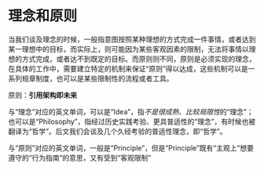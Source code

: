 # 理念和原则

当我们谈及理念的时候，一般指意图按照某种理想的方式完成一件事情，或者达到某一理想中的目标，而实际上，则可能因为某些客观因素的限制，无法将事情以理想的方式完成，或者达不到既定的目标。而原则则不同，原则是必须实现的理念，在具体的工作中，需要建立特定的机制来保证“原则”得以达成，这些机制可以是一系列规章制度，也可以是某些限制性的流程或者工具。

原则：**引用架构即未来**

与“理念”对应的英文单词，可以是“Idea”，指*不是很成熟、比较局限性*的“理念”；也可以是“Philosophy”，指经过历史实践考验、更具普适性的“理念”，有时候也被翻译为“哲学”。后文我们会谈及几个久经考验的普适性理念，即“哲学”。

与“原则”对应的英文单词，一般是“Principle”，但是“Principle”既有“主观上”想要遵守的“行为指南”的意思，又有受到“客观限制”
